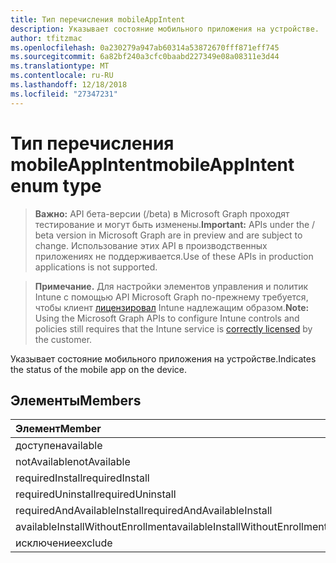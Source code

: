 ```yaml
---
title: Тип перечисления mobileAppIntent
description: Указывает состояние мобильного приложения на устройстве.
author: tfitzmac
ms.openlocfilehash: 0a230279a947ab60314a53872670fff871eff745
ms.sourcegitcommit: 6a82bf240a3cfc0baabd227349e08a08311e3d44
ms.translationtype: MT
ms.contentlocale: ru-RU
ms.lasthandoff: 12/18/2018
ms.locfileid: "27347231"
---
```

# <a name="mobileappintent-enum-type"></a><span data-ttu-id="9da0c-103">Тип перечисления mobileAppIntent</span><span class="sxs-lookup"><span data-stu-id="9da0c-103">mobileAppIntent enum type</span></span>

> <span data-ttu-id="9da0c-104">**Важно:** API бета-версии (/beta) в Microsoft Graph проходят тестирование и могут быть изменены.</span><span class="sxs-lookup"><span data-stu-id="9da0c-104">**Important:** APIs under the / beta version in Microsoft Graph are in preview and are subject to change.</span></span> <span data-ttu-id="9da0c-105">Использование этих API в производственных приложениях не поддерживается.</span><span class="sxs-lookup"><span data-stu-id="9da0c-105">Use of these APIs in production applications is not supported.</span></span>

> <span data-ttu-id="9da0c-106">**Примечание.** Для настройки элементов управления и политик Intune с помощью API Microsoft Graph по-прежнему требуется, чтобы клиент [лицензировал](https://go.microsoft.com/fwlink/?linkid=839381) Intune надлежащим образом.</span><span class="sxs-lookup"><span data-stu-id="9da0c-106">**Note:** Using the Microsoft Graph APIs to configure Intune controls and policies still requires that the Intune service is [correctly licensed](https://go.microsoft.com/fwlink/?linkid=839381) by the customer.</span></span>

<span data-ttu-id="9da0c-107">Указывает состояние мобильного приложения на устройстве.</span><span class="sxs-lookup"><span data-stu-id="9da0c-107">Indicates the status of the mobile app on the device.</span></span>
## <a name="members"></a><span data-ttu-id="9da0c-108">Элементы</span><span class="sxs-lookup"><span data-stu-id="9da0c-108">Members</span></span>
|<span data-ttu-id="9da0c-109">Элемент</span><span class="sxs-lookup"><span data-stu-id="9da0c-109">Member</span></span>|<span data-ttu-id="9da0c-110">Значение</span><span class="sxs-lookup"><span data-stu-id="9da0c-110">Value</span></span>|<span data-ttu-id="9da0c-111">Описание</span><span class="sxs-lookup"><span data-stu-id="9da0c-111">Description</span></span>|
|:---|:---|:---|
|<span data-ttu-id="9da0c-112">доступен</span><span class="sxs-lookup"><span data-stu-id="9da0c-112">available</span></span>|<span data-ttu-id="9da0c-113">0</span><span class="sxs-lookup"><span data-stu-id="9da0c-113">0</span></span>|<span data-ttu-id="9da0c-114">Available</span><span class="sxs-lookup"><span data-stu-id="9da0c-114">Available</span></span>|
|<span data-ttu-id="9da0c-115">notAvailable</span><span class="sxs-lookup"><span data-stu-id="9da0c-115">notAvailable</span></span>|<span data-ttu-id="9da0c-116">1</span><span class="sxs-lookup"><span data-stu-id="9da0c-116">1</span></span>|<span data-ttu-id="9da0c-117">Недоступно</span><span class="sxs-lookup"><span data-stu-id="9da0c-117">Not Available</span></span>|
|<span data-ttu-id="9da0c-118">requiredInstall</span><span class="sxs-lookup"><span data-stu-id="9da0c-118">requiredInstall</span></span>|<span data-ttu-id="9da0c-119">2</span><span class="sxs-lookup"><span data-stu-id="9da0c-119">2</span></span>|<span data-ttu-id="9da0c-120">Требуется установка</span><span class="sxs-lookup"><span data-stu-id="9da0c-120">Required Install</span></span>|
|<span data-ttu-id="9da0c-121">requiredUninstall</span><span class="sxs-lookup"><span data-stu-id="9da0c-121">requiredUninstall</span></span>|<span data-ttu-id="9da0c-122">3</span><span class="sxs-lookup"><span data-stu-id="9da0c-122">3</span></span>|<span data-ttu-id="9da0c-123">Требуется удалить</span><span class="sxs-lookup"><span data-stu-id="9da0c-123">Required Uninstall</span></span>|
|<span data-ttu-id="9da0c-124">requiredAndAvailableInstall</span><span class="sxs-lookup"><span data-stu-id="9da0c-124">requiredAndAvailableInstall</span></span>|<span data-ttu-id="9da0c-125">4</span><span class="sxs-lookup"><span data-stu-id="9da0c-125">4</span></span>|<span data-ttu-id="9da0c-126">RequiredAndAvailableInstall</span><span class="sxs-lookup"><span data-stu-id="9da0c-126">RequiredAndAvailableInstall</span></span>|
|<span data-ttu-id="9da0c-127">availableInstallWithoutEnrollment</span><span class="sxs-lookup"><span data-stu-id="9da0c-127">availableInstallWithoutEnrollment</span></span>|<span data-ttu-id="9da0c-128">5</span><span class="sxs-lookup"><span data-stu-id="9da0c-128">5</span></span>|<span data-ttu-id="9da0c-129">AvailableInstallWithoutEnrollment</span><span class="sxs-lookup"><span data-stu-id="9da0c-129">AvailableInstallWithoutEnrollment</span></span>|
|<span data-ttu-id="9da0c-130">исключение</span><span class="sxs-lookup"><span data-stu-id="9da0c-130">exclude</span></span>|<span data-ttu-id="9da0c-131">6</span><span class="sxs-lookup"><span data-stu-id="9da0c-131">6</span></span>|<span data-ttu-id="9da0c-132">Исключение</span><span class="sxs-lookup"><span data-stu-id="9da0c-132">Exclude</span></span>|





